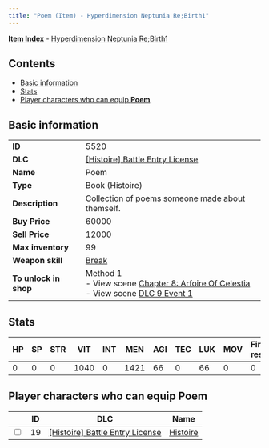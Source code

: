 ```yaml
---
title: "Poem (Item) - Hyperdimension Neptunia Re;Birth1"
---
```


[**Item Index**](/neptunia/rb1/item/index.html) - [Hyperdimension Neptunia Re;Birth1](/neptunia/rb1)

## Contents

- [Basic information](#basic-information)
- [Stats](#stats)
- [Player characters who can equip **Poem**](#player-characters-who-can-equip-poem)

## Basic information

|   |   |
| -- | -- |
| **ID** | 5520 |
| **DLC** | [[Histoire] Battle Entry License](/neptunia/rb1/dlc/9-histoire.html) |
| **Name** | Poem |
| **Type** | Book (Histoire) |
| **Description** | Collection of poems someone made about themself. |
| **Buy Price** | 60000 |
| **Sell Price** | 12000 |
| **Max inventory** | 99 |
| **Weapon skill** | [Break](/neptunia/rb1/skill/9-3003-break.html) |
| **To unlock in shop** | Method 1<br />- View scene [Chapter 8: Arfoire Of Celestia](/neptunia/rb1/scene/1-801-chapter-8-arfoire-of-celestia.html)<br />- View scene [DLC 9 Event 1](/neptunia/rb1/scene/9-5030-dlc-9-event-1.html) |

## Stats

| HP | SP | STR | VIT | INT | MEN | AGI | TEC | LUK | MOV | Fire res. | Ice res. | Wind res. | Lightning res. |
| -- | -- | --- | --- | --- | --- | --- | --- | --- | --- | --------- | -------- | --------- | -------------- |
| 0 | 0 | 0 | 1040 | 0 | 1421 | 66 | 0 | 66 | 0 | 0 | 0 | 0 | 0 |

## Player characters who can equip **Poem**

|    | ID | DLC | Name |
| -- | -- | --- | ---- |
| <input type="checkbox" id="rb1-player-9-19" class="trackbox" /> | 19 | [[Histoire] Battle Entry License](/neptunia/rb1/dlc/9-histoire.html) | [Histoire](/neptunia/rb1/player/9-19-histoire.html) |